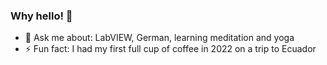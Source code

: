 ### Why hello! 👋

- 💬 Ask me about: LabVIEW, German, learning meditation and yoga
- ⚡ Fun fact: I had my first full cup of coffee in 2022 on a trip to Ecuador

<!--
**mike-pool/mike-pool** is a ✨ _special_ ✨ repository because its `README.md` (this file) appears on your GitHub profile.

Here are some ideas to get you started:

- 🔭 I’m currently working on ...
- 🌱 I’m currently learning ...
- 👯 I’m looking to collaborate on ...
- 🤔 I’m looking for help with ...
- 💬 Ask me about ...
- 📫 How to reach me: ...
- 😄 Pronouns: ...
- ⚡ Fun fact: ...
-->
